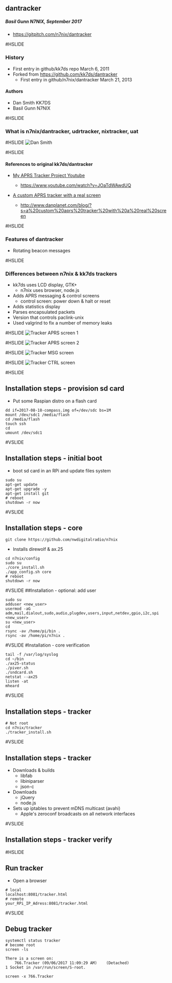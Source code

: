 ## dantracker

##### Basil Gunn N7NIX,  September 2017
* https://gitpitch.com/n7nix/dantracker

#HSLIDE

### History

* First entry in github/kk7ds repo March 6, 2011
* Forked from https://github.com/kk7ds/dantracker
  * First entry in github/n7nix/dantracker March 21, 2013

#### Authors
* Dan Smith KK7DS
* Basil Gunn N7NIX

#HSLIDE

### What is n7nix/dantracker, udrtracker, nixtracker, uat

#HSLIDE
![Dan Smith](assets/dan_smith.jpg)

#HSLIDE
#### References to original kk7ds/dantracker

* [My APRS Tracker Project Youtube](https://www.youtube.com/watch?v=JOaTdWAwdUQ)
  * https://www.youtube.com/watch?v=JOaTdWAwdUQ

* [A custom APRS tracker with a real screen](http://www.danplanet.com/blog/?s=a%20custom%20aprs%20tracker%20with%20a%20real%20screen)
  * http://www.danplanet.com/blog/?s=a%20custom%20aprs%20tracker%20with%20a%20real%20screen

#HSLIDE

### Features of dantracker
* Rotating beacon messages


#HSLIDE

### Differences between n7nix & kk7ds trackers

* kk7ds uses LCD display, GTK+
  * n7nix uses browser, node.js
* Adds APRS messaging & control screens
  * control screen: power down & halt or reset
* Adds statistics display
* Parses encapsulated packets
* Version that controls paclink-unix
* Used valgrind to fix a number of memory leaks

#HSLIDE
![Tracker APRS screen 1](assets/tracker-aprs-20170906_1.png)

#HSLIDE
![Tracker APRS screen 2](assets/tracker-aprs-20170906_2.png)

#HSLIDE
![Tracker MSG screen](assets/tracker-msg-20170901.png)

#HSLIDE
![Tracker CTRL screen](assets/tracker-ctrl-20170901.png)

#HSLIDE
## Installation steps - provision sd card
* Put some Raspian distro on a flash card
```
dd if=2017-08-18-compass.img of=/dev/sdc bs=1M
mount /dev/sdc1 /media/flash
cd /media/flash
touch ssh
cd
umount /dev/sdc1
```

#VSLIDE
## Installation steps - initial boot
* boot sd card in an RPi and update files system
```
sudo su
apt-get update
apt-get upgrade -y
apt-get install git
# reboot
shutdown -r now
```

#VSLIDE
## Installation steps - core
```
git clone https://github.com/nwdigitalradio/n7nix
```
* Installs direwolf & ax.25
```
cd n7nix/config
sudo su
./core_install.sh
./app_config.sh core
# reboot
shutdown -r now
```

#VSLIDE
##Installation - optional: add user
```
sudo su
adduser <new_user>
usermod -aG adm,mail,dialout,sudo,audio,plugdev,users,input,netdev,gpio,i2c,spi <new_user>
su <new_user>
cd
rsync -av /home/pi/bin .
rsync -av /home/pi/n7nix .
```

#VSLIDE
#Installation - core verification
```
tail -f /var/log/syslog
cd ~/bin
./ax25-status
./piver.sh
./sndcard.sh
netstat --ax25
listen -at
mheard
```
#VSLIDE

## Installation steps - tracker
```
# Not root
cd n7nix/tracker
./tracker_install.sh
```
#VSLIDE
## Installation steps - tracker
* Downloads & builds
  * libfab
  * libiniparser
  * json-c
* Downloads
  * jQuery
  * node.js
* Sets up iptables to prevent mDNS multicast (avahi)
  * Apple's zeroconf broadcasts on all network interfaces

#VSLIDE
## Installation steps - tracker verify


#HSLIDE

## Run tracker
* Open a browser
```
# local
localhost:8081/tracker.html
# remote
your_RPi_IP_Adress:8081/tracker.html
```

#VSLIDE
## Debug tracker
```
systemctl status tracker
# become root
screen -ls
```
```
There is a screen on:
	766.Tracker	(09/06/2017 11:09:29 AM)	(Detached)
1 Socket in /var/run/screen/S-root.
```
```
screen -x 766.Tracker
```

